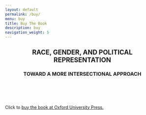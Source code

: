 ```yaml
---
layout: default
permalink: /buy/
menu: buy
title: Buy The Book
description: buy
navigation_weight: 5
---
```


<header class="post-header">
<h2 class="post-title">
    <div class="font-weight-bold" style="text-align:center">RACE, GENDER, AND POLITICAL REPRESENTATION</div>
</h2>
<h3 class="post-title">
<div class="font-weight-normal" style="text-align:center">TOWARD A MORE INTERSECTIONAL APPROACH</div>
</h3>
<br/>
</header>

Click to <a href="https://global.oup.com/academic/product/race-gender-and-political-representation-9780197502174?cc=us&lang=en&#">buy the book at Oxford University Press.</a>